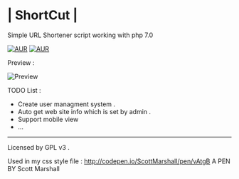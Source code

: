 # | ShortCut |
Simple URL Shortener script working with php 7.0

[![AUR](https://img.shields.io/aur/license/yaourt.svg)](https://github.com/3mmarg97/ShortCut/blob/master/LICENSE)
[![AUR](https://img.shields.io/badge/Language-PHP%207.0-green.svg)](https://github.com/3mmarg97/ShortCut)

Preview :

![Preview](https://cloud.githubusercontent.com/assets/16087389/21486398/953f7356-cbbc-11e6-9fe9-5db83c56de51.png)


TODO List :
* Create user managment system .
* Auto get web site info which is set by admin .
* Support mobile view
* ...

---

Licensed by GPL v3 .

Used in my css style file : 
 http://codepen.io/ScottMarshall/pen/vAtgB A PEN BY Scott Marshall
